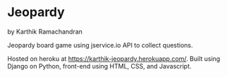 # Jeopardy
by Karthik Ramachandran

Jeopardy board game using jservice.io API to collect questions.

Hosted on heroku at https://karthik-jeopardy.herokuapp.com/.
Built using Django on Python, front-end using HTML, CSS, and Javascript.